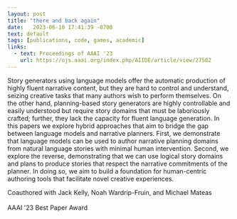 ```yaml
---
layout: post
title: "there and back again"
date:   2023-06-10 17:41:39 -0700
text: default
tags: [publications, code, games, academic]
links:
  - text: Proceedings of AAAI '23
    url: https://ojs.aaai.org/index.php/AIIDE/article/view/27502
---
```

Story generators using language models offer the automatic production of highly fluent narrative content, but they are hard to control and understand, seizing creative tasks that many authors wish to perform themselves. On the other hand, planning-based story generators are highly controllable and easily understood but require story domains that must be laboriously crafted; further, they lack the capacity for fluent language generation. In this papers we explore hybrid approaches that aim to bridge the gap between language models and narrative planners. First, we demonstrate that language models can be used to author narrative planning domains from natural language stories with minimal human intervention. Second, we explore the reverse, demonstrating that we can use logical story domains and plans to produce stories that respect the narrative commitments of the planner. In doing so, we aim to build a foundation for human-centric authoring tools that facilitate novel creative experiences.

Coauthored with Jack Kelly, Noah Wardrip-Fruin, and Michael Mateas
<br><br>
AAAI '23 Best Paper Award
